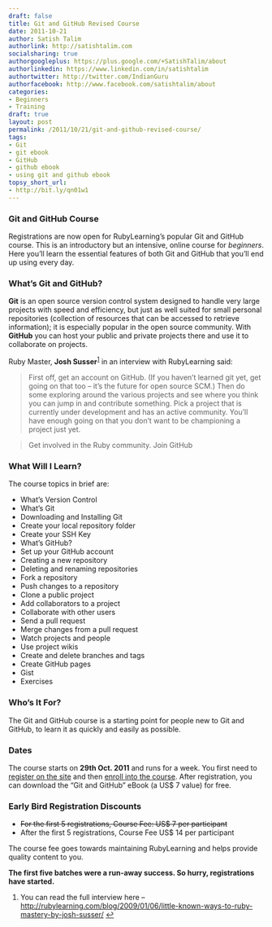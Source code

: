 ```yaml
---
draft: false
title: Git and GitHub Revised Course
date: 2011-10-21
author: Satish Talim
authorlink: http://satishtalim.com
socialsharing: true
authorgoogleplus: https://plus.google.com/+SatishTalim/about
authorlinkedin: https://www.linkedin.com/in/satishtalim
authortwitter: http://twitter.com/IndianGuru
authorfacebook: http://www.facebook.com/satishtalim/about
categories:
- Beginners
- Training
draft: true
layout: post
permalink: /2011/10/21/git-and-github-revised-course/
tags:
- Git
- git ebook
- GitHub
- github ebook
- using git and github ebook
topsy_short_url:
- http://bit.ly/qn01w1
---
```


<div>
  <h3>
    Git and GitHub Course
  </h3>
  
  <p class="update">
    <span class="drop_cap">R</span>egistrations are now open for RubyLearning&#8217;s popular Git and GitHub course. This is an introductory but an intensive, online course for <em>beginners</em>. Here you&#8217;ll learn the essential features of both Git and GitHub that you&#8217;ll end up using every day.
  </p>
  
  <h3>
    What&#8217;s Git and GitHub?
  </h3>
  
  <p>
    <strong>Git</strong> is an open source version control system designed to handle very large projects with speed and efficiency, but just as well suited for small personal repositories (collection of resources that can be accessed to retrieve information); it is especially popular in the open source community. With <strong>GitHub</strong> you can host your public and private projects there and use it to collaborate on projects.
  </p>
  
  <p>
    Ruby Master, <strong>Josh Susser</strong><sup class='footnote'><a href='#fn-6172-1' id='fnref-6172-1'>1</a></sup> in an interview with RubyLearning said:
  </p>
  
  <blockquote>
    <p>
      First off, get an account on GitHub. (If you haven&#8217;t learned git yet, get going on that too &#8211; it&#8217;s the future for open source SCM.) Then do some exploring around the various projects and see where you think you can jump in and contribute something. Pick a project that is currently under development and has an active community. You&#8217;ll have enough going on that you don&#8217;t want to be championing a project just yet.
    </p>
  </blockquote>
  
  <blockquote class="right">
    <p>
      Get involved in the Ruby community. Join GitHub
    </p>
  </blockquote>
  
  <h3>
    What Will I Learn?
  </h3>
  
  <p>
    The course topics in brief are:
  </p>
  
  <ul>
    <li>
      What&#8217;s Version Control
    </li>
    <li>
      What&#8217;s Git
    </li>
    <li>
      Downloading and Installing Git
    </li>
    <li>
      Create your local repository folder
    </li>
    <li>
      Create your SSH Key
    </li>
    <li>
      What&#8217;s GitHub?
    </li>
    <li>
      Set up your GitHub account
    </li>
    <li>
      Creating a new repository
    </li>
    <li>
      Deleting and renaming repositories
    </li>
    <li>
      Fork a repository
    </li>
    <li>
      Push changes to a repository
    </li>
    <li>
      Clone a public project
    </li>
    <li>
      Add collaborators to a project
    </li>
    <li>
      Collaborate with other users
    </li>
    <li>
      Send a pull request
    </li>
    <li>
      Merge changes from a pull request
    </li>
    <li>
      Watch projects and people
    </li>
    <li>
      Use project wikis
    </li>
    <li>
      Create and delete branches and tags
    </li>
    <li>
      Create GitHub pages
    </li>
    <li>
      Gist
    </li>
    <li>
      Exercises
    </li>
  </ul>
  
  <h3>
    Who&#8217;s It For?
  </h3>
  
  <p>
    The Git and GitHub course is a starting point for people new to Git and GitHub, to learn it as quickly and easily as possible.
  </p>
  
  <h3>
    Dates
  </h3>
  
  <p>
    The course starts on <b>29th Oct. 2011</b> and runs for a week. You first need to <a href="http://rubylearning.org/">register on the site</a> and then <a href="http://rubylearning.org/class/course/view.php?id=78">enroll into the course</a>. After registration, you can download the &#8220;Git and GitHub&#8221; eBook (a US$ 7 value) for free.
  </p>
  
  <h3>
    Early Bird Registration Discounts
  </h3>
  
  <ul>
    <li>
      <span style="text-decoration: line-through">For the first 5 registrations, Course Fee: US$ 7 per participant</span>
    </li>
    <li>
      After the first 5 registrations, Course Fee US$ 14 per participant
    </li>
  </ul>
  
  <p>
    The course fee goes towards maintaining RubyLearning and helps provide quality content to you.
  </p>
  
  <p>
    <b>The first five batches were a run-away success. So hurry, registrations have started.</b>
  </p>
</div>


<div class='footnotes'>
  <div class='footnotedivider'>
  </div>
  
  <ol>
    <li id='fn-6172-1'>
      You can read the full interview here &#8211; <a href="http://rubylearning.com/blog/2009/01/06/little-known-ways-to-ruby-mastery-by-josh-susser/">http://rubylearning.com/blog/2009/01/06/little-known-ways-to-ruby-mastery-by-josh-susser/</a> <span class='footnotereverse'><a href='#fnref-6172-1'>&#8617;</a></span>
    </li>
  </ol>
</div>
